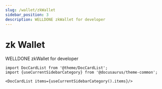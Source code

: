 ```yaml
---
slug: /wallet/zkWallet
sidebar_position: 3
description: WELLDONE zkWallet for developer
---
```


# zk Wallet

WELLDONE zkWallet for developer

```mdx-code-block
import DocCardList from '@theme/DocCardList';
import {useCurrentSidebarCategory} from '@docusaurus/theme-common';

<DocCardList items={useCurrentSidebarCategory().items}/>
```

